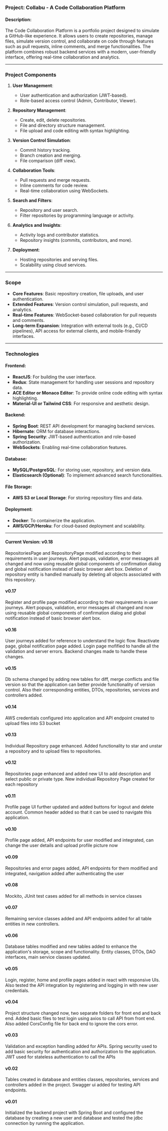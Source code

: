 ### Project: Collabu - A Code Collaboration Platform

#### **Description:**
The Code Collaboration Platform is a portfolio project designed to simulate a GitHub-like experience. It allows users to create repositories, manage files, simulate version control, and collaborate on code through features such as pull requests, inline comments, and merge functionalities. The platform combines robust backend services with a modern, user-friendly interface, offering real-time collaboration and analytics.

---

### **Project Components**

1. **User Management**:
   - User authentication and authorization (JWT-based).
   - Role-based access control (Admin, Contributor, Viewer).

2. **Repository Management**:
   - Create, edit, delete repositories.
   - File and directory structure management.
   - File upload and code editing with syntax highlighting.

3. **Version Control Simulation**:
   - Commit history tracking.
   - Branch creation and merging.
   - File comparison (diff view).

4. **Collaboration Tools**:
   - Pull requests and merge requests.
   - Inline comments for code review.
   - Real-time collaboration using WebSockets.

5. **Search and Filters**:
   - Repository and user search.
   - Filter repositories by programming language or activity.

6. **Analytics and Insights**:
   - Activity logs and contributor statistics.
   - Repository insights (commits, contributors, and more).

7. **Deployment**:
   - Hosting repositories and serving files.
   - Scalability using cloud services.

---

### **Scope**

- **Core Features**: Basic repository creation, file uploads, and user authentication.
- **Extended Features**: Version control simulation, pull requests, and analytics.
- **Real-time Features**: WebSocket-based collaboration for pull requests and comments.
- **Long-term Expansion**: Integration with external tools (e.g., CI/CD pipelines), API access for external clients, and mobile-friendly interfaces.

---

### **Technologies**

#### **Frontend**:
- **ReactJS**: For building the user interface.
- **Redux**: State management for handling user sessions and repository data.
- **ACE Editor or Monaco Editor**: To provide online code editing with syntax highlighting.
- **Material-UI or Tailwind CSS**: For responsive and aesthetic design.

#### **Backend**:
- **Spring Boot**: REST API development for managing backend services.
- **Hibernate**: ORM for database interactions.
- **Spring Security**: JWT-based authentication and role-based authorization.
- **WebSockets**: Enabling real-time collaboration features.

#### **Database**:
- **MySQL/PostgreSQL**: For storing user, repository, and version data.
- **Elasticsearch (Optional)**: To implement advanced search functionalities.

#### **File Storage**:
- **AWS S3 or Local Storage**: For storing repository files and data.

#### **Deployment**:
- **Docker**: To containerize the application.
- **AWS/GCP/Heroku**: For cloud-based deployment and scalability.

---

#### **Current Version:** v0.18

RepositoriesPage and RepositoryPage modified according to their requirements in user journeys. Alert popups, validation, error messages all changed and now using reusable global components of confirmation dialog and global notification instead of basic browser alert box. Deletion of repository entity is handled manually by deleting all objects associated with this repository.


#### v0.17

Register and profile page modified according to their requirements in user journeys. Alert popups, validation, error messages all changed and now using reusable global components of confirmation dialog and global notification instead of basic browser alert box.

#### v0.16

User journeys added for reference to understand the logic flow. Reactivate page, global notification page added. Login page mofified to handle all the validation and server errors. Backend changes made to handle these changes.

#### v0.15

Db schema changed by adding new tables for diff, merge conflicts and file version so that the application can better provide functionality of version control. Also their corresponding entities, DTOs, repositories, services and controllers added.

#### v0.14

AWS credentials configured into application and API endpoint created to upload files into S3 bucket

#### v0.13

Individual Repository page enhanced. Added functionality to star and unstar a repository and to upload files to repositories.

#### v0.12

Repositories page enhanced and added new UI to add description and select public or private type. New individual Repository Page created for each repository

#### v0.11

Profile page UI further updated and added buttons for logout and delete account. Common header added so that it can be used to navigate this application.

#### v0.10

Profile page added, API endpoints for user modified and integrated, can change the user details and upload profile picture now

#### v0.09

Repositories and error pages added, API endpoints for them modified and integrated, navigation added after authenticating the user

#### v0.08

Mockito, JUnit test cases added for all methods in service classes

#### v0.07

Remaining service classes added and API endpoints added for all table entities in new controllers.

#### v0.06

Database tables modified and new tables added to enhance the application's storage, scope and functionality. Entity classes, DTOs, DAO interfaces, main service classes updated.

#### v0.05

Login, register, home and profile pages added in react with responsive UIs. Also tested the API integration by registering and logging in with new user credentials.

#### v0.04

Project structure changed now, two separate folders for front end and back end. Added basic files to test login using axios to call API from front end. Also added CorsConfig file for back end to ignore the cors error.

#### v0.03

Validation and exception handling added for APIs. Spring security used to add basic security for authentication and authorization to the application. JWT used for stateless authentication to call the APIs

#### v0.02

Tables created in database and entities classes, repositories, services and controllers added in the project. Swagger ui added for testing API endpoints.


#### v0.01

Initialized the backend project with Spring Boot and configured the database by creating a new user and database and tested the jdbc connection by running the application.
